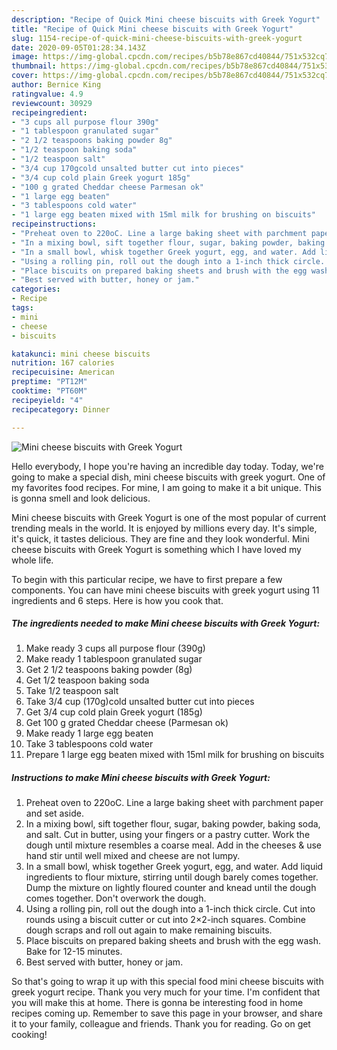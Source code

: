 ```yaml
---
description: "Recipe of Quick Mini cheese biscuits with Greek Yogurt"
title: "Recipe of Quick Mini cheese biscuits with Greek Yogurt"
slug: 1154-recipe-of-quick-mini-cheese-biscuits-with-greek-yogurt
date: 2020-09-05T01:28:34.143Z
image: https://img-global.cpcdn.com/recipes/b5b78e867cd40844/751x532cq70/mini-cheese-biscuits-with-greek-yogurt-recipe-main-photo.jpg
thumbnail: https://img-global.cpcdn.com/recipes/b5b78e867cd40844/751x532cq70/mini-cheese-biscuits-with-greek-yogurt-recipe-main-photo.jpg
cover: https://img-global.cpcdn.com/recipes/b5b78e867cd40844/751x532cq70/mini-cheese-biscuits-with-greek-yogurt-recipe-main-photo.jpg
author: Bernice King
ratingvalue: 4.9
reviewcount: 30929
recipeingredient:
- "3 cups all purpose flour 390g"
- "1 tablespoon granulated sugar"
- "2 1/2 teaspoons baking powder 8g"
- "1/2 teaspoon baking soda"
- "1/2 teaspoon salt"
- "3/4 cup 170gcold unsalted butter cut into pieces"
- "3/4 cup cold plain Greek yogurt 185g"
- "100 g grated Cheddar cheese Parmesan ok"
- "1 large egg beaten"
- "3 tablespoons cold water"
- "1 large egg beaten mixed with 15ml milk for brushing on biscuits"
recipeinstructions:
- "Preheat oven to 220oC. Line a large baking sheet with parchment paper and set aside."
- "In a mixing bowl, sift together flour, sugar, baking powder, baking soda, and salt. Cut in butter, using your fingers or a pastry cutter. Work the dough until mixture resembles a coarse meal. Add in the cheeses &amp; use hand stir until well mixed and cheese are not lumpy."
- "In a small bowl, whisk together Greek yogurt, egg, and water. Add liquid ingredients to flour mixture, stirring until dough barely comes together. Dump the mixture on lightly floured counter and knead until the dough comes together. Don&#39;t overwork the dough."
- "Using a rolling pin, roll out the dough into a 1-inch thick circle. Cut into rounds using a biscuit cutter or cut into 2×2-inch squares. Combine dough scraps and roll out again to make remaining biscuits."
- "Place biscuits on prepared baking sheets and brush with the egg wash. Bake for 12-15 minutes."
- "Best served with butter, honey or jam."
categories:
- Recipe
tags:
- mini
- cheese
- biscuits

katakunci: mini cheese biscuits 
nutrition: 167 calories
recipecuisine: American
preptime: "PT12M"
cooktime: "PT60M"
recipeyield: "4"
recipecategory: Dinner

---
```



![Mini cheese biscuits with Greek Yogurt](https://img-global.cpcdn.com/recipes/b5b78e867cd40844/751x532cq70/mini-cheese-biscuits-with-greek-yogurt-recipe-main-photo.jpg)

Hello everybody, I hope you're having an incredible day today. Today, we're going to make a special dish, mini cheese biscuits with greek yogurt. One of my favorites food recipes. For mine, I am going to make it a bit unique. This is gonna smell and look delicious.

Mini cheese biscuits with Greek Yogurt is one of the most popular of current trending meals in the world. It is enjoyed by millions every day. It's simple, it's quick, it tastes delicious. They are fine and they look wonderful. Mini cheese biscuits with Greek Yogurt is something which I have loved my whole life.




To begin with this particular recipe, we have to first prepare a few components. You can have mini cheese biscuits with greek yogurt using 11 ingredients and 6 steps. Here is how you cook that.

<!--inarticleads1-->

##### The ingredients needed to make Mini cheese biscuits with Greek Yogurt:

1. Make ready 3 cups all purpose flour (390g)
1. Make ready 1 tablespoon granulated sugar
1. Get 2 1/2 teaspoons baking powder (8g)
1. Get 1/2 teaspoon baking soda
1. Take 1/2 teaspoon salt
1. Take 3/4 cup (170g)cold unsalted butter cut into pieces
1. Get 3/4 cup cold plain Greek yogurt (185g)
1. Get 100 g grated Cheddar cheese (Parmesan ok)
1. Make ready 1 large egg beaten
1. Take 3 tablespoons cold water
1. Prepare 1 large egg beaten mixed with 15ml milk for brushing on biscuits




<!--inarticleads2-->

##### Instructions to make Mini cheese biscuits with Greek Yogurt:

1. Preheat oven to 220oC. Line a large baking sheet with parchment paper and set aside.
1. In a mixing bowl, sift together flour, sugar, baking powder, baking soda, and salt. Cut in butter, using your fingers or a pastry cutter. Work the dough until mixture resembles a coarse meal. Add in the cheeses &amp; use hand stir until well mixed and cheese are not lumpy.
1. In a small bowl, whisk together Greek yogurt, egg, and water. Add liquid ingredients to flour mixture, stirring until dough barely comes together. Dump the mixture on lightly floured counter and knead until the dough comes together. Don&#39;t overwork the dough.
1. Using a rolling pin, roll out the dough into a 1-inch thick circle. Cut into rounds using a biscuit cutter or cut into 2×2-inch squares. Combine dough scraps and roll out again to make remaining biscuits.
1. Place biscuits on prepared baking sheets and brush with the egg wash. Bake for 12-15 minutes.
1. Best served with butter, honey or jam.




So that's going to wrap it up with this special food mini cheese biscuits with greek yogurt recipe. Thank you very much for your time. I'm confident that you will make this at home. There is gonna be interesting food in home recipes coming up. Remember to save this page in your browser, and share it to your family, colleague and friends. Thank you for reading. Go on get cooking!

